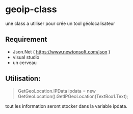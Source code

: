 # geoip-class
une class a utiliser pour crée un tool géolocalisateur
## Requirement
  -  Json.Net ( https://www.newtonsoft.com/json )
  - visual studio
  - un cerveau
  
## Utilisation:
> GetGeoLocation.IPData ipdata = new GetGeoLocation().GetIPGeoLocation(TextBox1.Text);
 
 tout les information seront stocker dans la variable ipdata.

